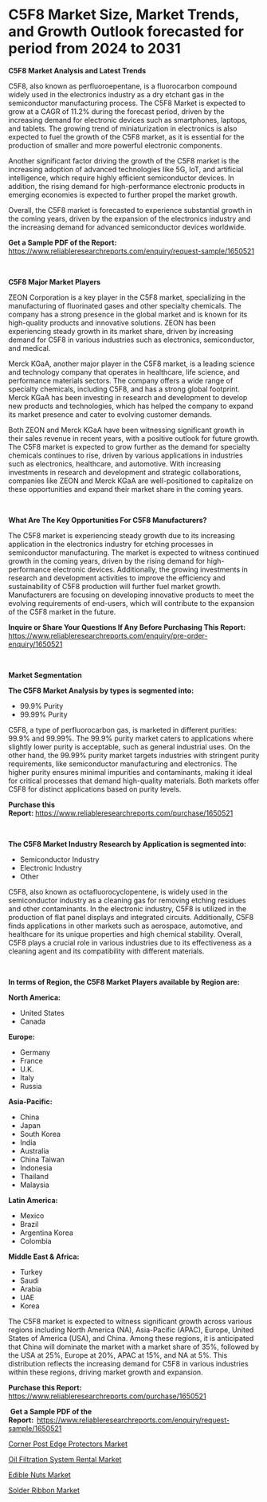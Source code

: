 <p><h1>C5F8 Market Size, Market Trends, and Growth Outlook forecasted for period from 2024 to 2031</h1></p><p><strong>C5F8 Market Analysis and Latest Trends</strong></p>
<p><p>C5F8, also known as perfluoroepentane, is a fluorocarbon compound widely used in the electronics industry as a dry etchant gas in the semiconductor manufacturing process. The C5F8 Market is expected to grow at a CAGR of 11.2% during the forecast period, driven by the increasing demand for electronic devices such as smartphones, laptops, and tablets. The growing trend of miniaturization in electronics is also expected to fuel the growth of the C5F8 market, as it is essential for the production of smaller and more powerful electronic components.</p><p>Another significant factor driving the growth of the C5F8 market is the increasing adoption of advanced technologies like 5G, IoT, and artificial intelligence, which require highly efficient semiconductor devices. In addition, the rising demand for high-performance electronic products in emerging economies is expected to further propel the market growth.</p><p>Overall, the C5F8 market is forecasted to experience substantial growth in the coming years, driven by the expansion of the electronics industry and the increasing demand for advanced semiconductor devices worldwide.</p></p>
<p><strong>Get a Sample PDF of the Report:&nbsp;</strong> <a href="https://www.reliableresearchreports.com/enquiry/request-sample/1650521">https://www.reliableresearchreports.com/enquiry/request-sample/1650521</a></p>
<p>&nbsp;</p>
<p><strong>C5F8 Major Market Players</strong></p>
<p><p>ZEON Corporation is a key player in the C5F8 market, specializing in the manufacturing of fluorinated gases and other specialty chemicals. The company has a strong presence in the global market and is known for its high-quality products and innovative solutions. ZEON has been experiencing steady growth in its market share, driven by increasing demand for C5F8 in various industries such as electronics, semiconductor, and medical.</p><p>Merck KGaA, another major player in the C5F8 market, is a leading science and technology company that operates in healthcare, life science, and performance materials sectors. The company offers a wide range of specialty chemicals, including C5F8, and has a strong global footprint. Merck KGaA has been investing in research and development to develop new products and technologies, which has helped the company to expand its market presence and cater to evolving customer demands.</p><p>Both ZEON and Merck KGaA have been witnessing significant growth in their sales revenue in recent years, with a positive outlook for future growth. The C5F8 market is expected to grow further as the demand for specialty chemicals continues to rise, driven by various applications in industries such as electronics, healthcare, and automotive. With increasing investments in research and development and strategic collaborations, companies like ZEON and Merck KGaA are well-positioned to capitalize on these opportunities and expand their market share in the coming years.</p></p>
<p>&nbsp;</p>
<p><strong>What Are The Key Opportunities For C5F8 Manufacturers?</strong></p>
<p><p>The C5F8 market is experiencing steady growth due to its increasing application in the electronics industry for etching processes in semiconductor manufacturing. The market is expected to witness continued growth in the coming years, driven by the rising demand for high-performance electronic devices. Additionally, the growing investments in research and development activities to improve the efficiency and sustainability of C5F8 production will further fuel market growth. Manufacturers are focusing on developing innovative products to meet the evolving requirements of end-users, which will contribute to the expansion of the C5F8 market in the future.</p></p>
<p><strong>Inquire or Share Your Questions If Any Before Purchasing This Report:</strong> <a href="https://www.reliableresearchreports.com/enquiry/pre-order-enquiry/1650521">https://www.reliableresearchreports.com/enquiry/pre-order-enquiry/1650521</a></p>
<p>&nbsp;</p>
<p><strong>Market Segmentation</strong></p>
<p><strong>The C5F8 Market Analysis by types is segmented into:</strong></p>
<p><ul><li>99.9% Purity</li><li>99.99% Purity</li></ul></p>
<p><p>C5F8, a type of perfluorocarbon gas, is marketed in different purities: 99.9% and 99.99%. The 99.9% purity market caters to applications where slightly lower purity is acceptable, such as general industrial uses. On the other hand, the 99.99% purity market targets industries with stringent purity requirements, like semiconductor manufacturing and electronics. The higher purity ensures minimal impurities and contaminants, making it ideal for critical processes that demand high-quality materials. Both markets offer C5F8 for distinct applications based on purity levels.</p></p>
<p><strong>Purchase this Report:&nbsp;</strong><a href="https://www.reliableresearchreports.com/purchase/1650521">https://www.reliableresearchreports.com/purchase/1650521</a></p>
<p>&nbsp;</p>
<p><strong>The C5F8 Market Industry Research by Application is segmented into:</strong></p>
<p><ul><li>Semiconductor Industry</li><li>Electronic Industry</li><li>Other</li></ul></p>
<p><p>C5F8, also known as octafluorocyclopentene, is widely used in the semiconductor industry as a cleaning gas for removing etching residues and other contaminants. In the electronic industry, C5F8 is utilized in the production of flat panel displays and integrated circuits. Additionally, C5F8 finds applications in other markets such as aerospace, automotive, and healthcare for its unique properties and high chemical stability. Overall, C5F8 plays a crucial role in various industries due to its effectiveness as a cleaning agent and its compatibility with different materials.</p></p>
<p>&nbsp;</p>
<p><strong>In terms of Region, the C5F8 Market Players available by Region are:</strong></p>
<p>
    <p> <strong> North America: </strong>
        <ul>
            <li>United States</li>
            <li>Canada</li>
        </ul>
        </p> 
    <p> <strong> Europe: </strong>
        <ul>
            <li>Germany</li>
            <li>France</li>
            <li>U.K.</li>
            <li>Italy</li>
            <li>Russia</li>
        </ul>
        </p> 
    <p> <strong> Asia-Pacific: </strong>
        <ul>
            <li>China</li>
            <li>Japan</li>
            <li>South Korea</li>
            <li>India</li>
            <li>Australia</li>
            <li>China Taiwan</li>
            <li>Indonesia</li>
            <li>Thailand</li>
            <li>Malaysia</li>
        </ul>
        </p> 
    <p> <strong> Latin America: </strong>
        <ul>
            <li>Mexico</li>
            <li>Brazil</li>
            <li>Argentina Korea</li>
            <li>Colombia</li>
        </ul>
        </p> 
    <p> <strong> Middle East & Africa: </strong>
        <ul>
            <li>Turkey</li>
            <li>Saudi</li>
            <li>Arabia</li>
            <li>UAE</li>
            <li>Korea</li>
        </ul>
    </p>
    </p>
<p><p>The C5F8 market is expected to witness significant growth across various regions including North America (NA), Asia-Pacific (APAC), Europe, United States of America (USA), and China. Among these regions, it is anticipated that China will dominate the market with a market share of 35%, followed by the USA at 25%, Europe at 20%, APAC at 15%, and NA at 5%. This distribution reflects the increasing demand for C5F8 in various industries within these regions, driving market growth and expansion.</p></p>
<p><strong>Purchase this Report: </strong><a href="https://www.reliableresearchreports.com/purchase/1650521">https://www.reliableresearchreports.com/purchase/1650521</a></p>
<p>&nbsp;<strong>Get a Sample PDF of the Report:&nbsp;&nbsp;</strong><a href="https://www.reliableresearchreports.com/enquiry/request-sample/1650521">https://www.reliableresearchreports.com/enquiry/request-sample/1650521</a></p>
<p><strong></strong></p>
<p><p><a href="https://view.publitas.com/reportprime-1/corner-post-edge-protectors-market-provides-detailed-segmentation-of-this-market-based-on-type-application-and-region-and-forecast-for-the-period-from-2023-2030/">Corner Post Edge Protectors Market</a></p><p><a href="https://view.publitas.com/reportprime-1/oil-filtration-system-rental-market-research-report-provides-critical-insights-that-can-help-shape-business-development-and-investment-strategies/">Oil Filtration System Rental Market</a></p><p><a href="https://view.publitas.com/reportprime-1/edible-nuts-market-provides-a-comprehensive-analysis-including-a-macro-overview-of-the-market-as-well-as-micro-details-such-as-market-size-and-competitive-landscape/">Edible Nuts Market</a></p><p><a href="https://woozy-pyroraptor-a1f.notion.site/Global-Solder-Ribbon-Market-Size-and-Market-Trends-Insights-and-Projections-from-2024-to-2031-da518c272a1744b89a4fb4cd2df0a98d">Solder Ribbon Market</a></p></p>